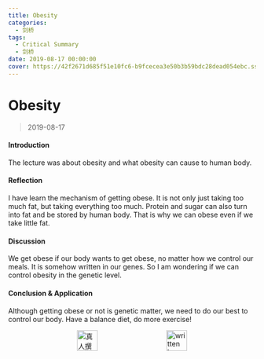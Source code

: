 ```yaml
---
title: Obesity
categories:
  - 剑桥
tags:
  - Critical Summary
  - 剑桥
date: 2019-08-17 00:00:00
cover: https://42f2671d685f51e10fc6-b9fcecea3e50b3b59bdc28dead054ebc.ssl.cf5.rackcdn.com/illustrations/feeling_blue_4b7q.svg
---
```


# Obesity

> 2019-08-17

#### Introduction

The lecture was about obesity and what obesity can cause to human body.

#### Reflection

I have learn the mechanism of getting obese. It is not only just taking too much fat, but taking everything too much. Protein and sugar can also turn into fat and be stored by human body. That is why we can obese even if we take little fat.

#### Discussion

We get obese if our body wants to get obese, no matter how we control our meals. It is somehow written in our genes. So I am wondering if we can control obesity in the genetic level.

#### Conclusion & Application

Although getting obese or not is genetic matter, we need to do our best to control our body. Have a balance diet, do more exercise!

<div style="display: flex;align-items: center;justify-content: space-evenly;">
  <img src="https://mirror.ghproxy.com/https://raw.githubusercontent.com/L1cardo/l1cardo.github.io/blog/themes/butterfly/source/img/notbyai_cn.png" alt="真人撰写" style="height: 42px;">
  <img src="https://mirror.ghproxy.com/https://raw.githubusercontent.com/L1cardo/l1cardo.github.io/blog/themes/butterfly/source/img/notbyai_en.png" alt="written by human" style="height: 42px;">
</div>
